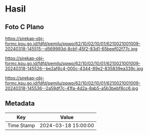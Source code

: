 # Hasil

## Foto C Plano

https://sirekap-obj-formc.kpu.go.id/fdfd/pemilu/ppwp/62/10/02/10/01/6210021001009-20240318-145515--d569993d-8cbf-45f2-83d1-65beef02f77c.jpg

https://sirekap-obj-formc.kpu.go.id/fdfd/pemilu/ppwp/62/10/02/10/01/6210021001009-20240318-145526--be2af6c4-000c-4344-89e2-835839ea339c.jpg

https://sirekap-obj-formc.kpu.go.id/fdfd/pemilu/ppwp/62/10/02/10/01/6210021001009-20240318-145536--2a59df7c-41fa-4d2a-8ab5-a5b3bebf8cc6.jpg


## Metadata

| Key        | Value               |
| ---------- | ------------------- |
| Time Stamp | 2024-03-18 15:00:00 |




